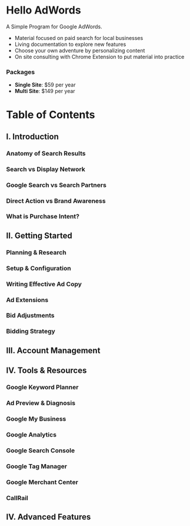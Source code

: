 # Hello AdWords
A Simple Program for Google AdWords.

* Material focused on paid search for local businesses
* Living documentation to explore new features
* Choose your own adventure by personalizing content
* On site consulting with Chrome Extension to put material into practice
    
### Packages
* **Single Site**:   $59 per year
* **Multi Site**:  $149 per year

# Table of Contents
## I. Introduction
### Anatomy of Search Results
### Search vs Display Network
### Google Search vs Search Partners
### Direct Action vs Brand Awareness
### What is Purchase Intent?

## II. Getting Started
### Planning & Research
### Setup & Configuration
### Writing Effective Ad Copy
### Ad Extensions
### Bid Adjustments
### Bidding Strategy

## III. Account Management

## IV. Tools & Resources
### Google Keyword Planner
### Ad Preview & Diagnosis
### Google My Business
### Google Analytics
### Google Search Console
### Google Tag Manager
### Google Merchant Center
### CallRail

## IV. Advanced Features
